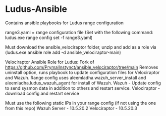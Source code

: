# Ludus-Ansible
Contains ansible playbooks for Ludus range configuration

range3.yaml = range configuration file (Set with the following command: ludus.exe range config set -f range3.yaml)

Must download the ansible_velociraptor folder, unzip and add as a role via (ludus.exe ansible role add -d ansible_velociraptor-main)

Velociraptor Ansible Role for Ludus:
Fork of https://github.com/PrymalInstynct/ansible_velociraptor/tree/main
Removes uninstall option, runs playbook to update configuration files for Velociraptor and Wazuh.
Range config uses aleemladha.wazuh_server_install and aleemladha.ludus_wazuh_agent for install of Wazuh.
Wazuh - Update config to send sysmon data in addition to others and restart service.
Velociraptor - download config and restart service

Must use the following static IPs in your range config (if not using the one from this repo)
Wazuh Server - 10.5.20.2
Velociraptor - 10.5.20.3
